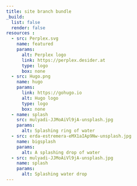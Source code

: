 ```yaml
---
title: site branch bundle
_build:
  list: false
  render: false
resources :
  - src: Perplex.svg
    name: featured
    params:
      alt: Perplex logo
      link: https://perplex.desider.at
      type: logo
      box: none
  - src: Hugo.png
    name: hugo
    params:
      link: https://gohugo.io
      alt: Hugo logo
      type: logo
      box: none
  - name: splash
    src: mulyadi-JJMoAiVl9jA-unsplash.jpg
    params:
      alt: Splashing ring of water
  - src: erda-estremera-eMX1aIAp9Nw-unsplash.jpg
    name: bigsplash
    params:
      alt: A splashing drop of water
  - src: mulyadi-JJMoAiVl9jA-unsplash.jpg
    name: splash
    params:
      alt: Splashing water drop
---
```

